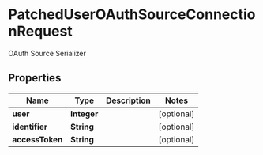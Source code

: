 

# PatchedUserOAuthSourceConnectionRequest

OAuth Source Serializer

## Properties

| Name | Type | Description | Notes |
|------------ | ------------- | ------------- | -------------|
|**user** | **Integer** |  |  [optional] |
|**identifier** | **String** |  |  [optional] |
|**accessToken** | **String** |  |  [optional] |



